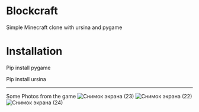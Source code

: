 # Blockcraft

Simple Minecraft clone with ursina and pygame

# Installation

Pip install pygame

Pip install ursina

-------------------------------------------------------------------------------
Some Photos from the game
![Снимок экрана (23)](https://user-images.githubusercontent.com/77200703/150425300-5658899a-605c-4b31-9f76-21bdae676761.png)
![Снимок экрана (22)](https://user-images.githubusercontent.com/77200703/150425329-4ffceb5d-9e1e-4494-8b33-dfff3c0c3408.png)
![Снимок экрана (24)](https://user-images.githubusercontent.com/77200703/150425356-689cb6d5-32ba-4865-89bb-da9629a8e1e0.png)
